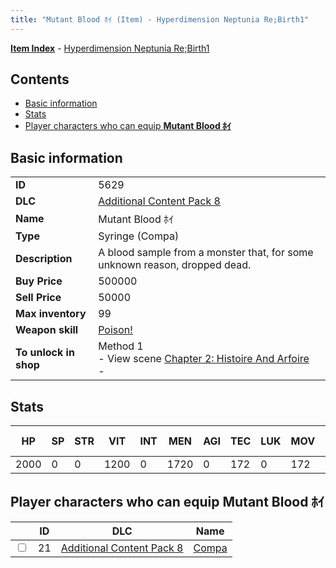```yaml
---
title: "Mutant Blood ﾎｲ (Item) - Hyperdimension Neptunia Re;Birth1"
---
```


[**Item Index**](/neptunia/rb1/item/index.html) - [Hyperdimension Neptunia Re;Birth1](/neptunia/rb1)

## Contents

- [Basic information](#basic-information)
- [Stats](#stats)
- [Player characters who can equip **Mutant Blood ﾎｲ**](#player-characters-who-can-equip-mutant-blood-ﾎｲ)

## Basic information

|   |   |
| -- | -- |
| **ID** | 5629 |
| **DLC** | [Additional Content Pack 8](/neptunia/rb1/dlc/17-pack8.html) |
| **Name** | Mutant Blood ﾎｲ |
| **Type** | Syringe (Compa) |
| **Description** | A blood sample from a monster that, for some unknown reason, dropped dead. |
| **Buy Price** | 500000 |
| **Sell Price** | 50000 |
| **Max inventory** | 99 |
| **Weapon skill** | [Poison!](/neptunia/rb1/skill/17-3102-poison.html) |
| **To unlock in shop** | Method 1<br />- View scene [Chapter 2: Histoire And Arfoire](/neptunia/rb1/scene/1-201-chapter-2-histoire-and-arfoire.html)<br />-  |

## Stats

| HP | SP | STR | VIT | INT | MEN | AGI | TEC | LUK | MOV | Fire res. | Ice res. | Wind res. | Lightning res. |
| -- | -- | --- | --- | --- | --- | --- | --- | --- | --- | --------- | -------- | --------- | -------------- |
| 2000 | 0 | 0 | 1200 | 0 | 1720 | 0 | 172 | 0 | 172 | 0 | 0 | 0 | 0 |

## Player characters who can equip **Mutant Blood ﾎｲ**

|    | ID | DLC | Name |
| -- | -- | --- | ---- |
| <input type="checkbox" id="rb1-player-17-21" class="trackbox" /> | 21 | [Additional Content Pack 8](/neptunia/rb1/dlc/17-pack8.html) | [Compa](/neptunia/rb1/player/17-21-compa.html) |